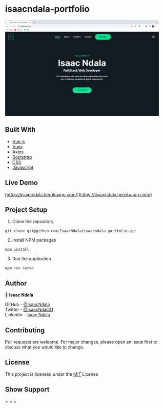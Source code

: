 # isaacndala-portfolio
![](project-image.png)

## Built With
* [Vue.js](https://vuejs.org/)
* [Vuex](https://vuex.vuejs.org/)
* [Axios](https://axios-http.com/)
* [Bootstrap](https://getbootstrap.com/)
* [CSS](https://en.wikipedia.org/wiki/CSS)
* [Javascript](https://en.wikipedia.org/wiki/JavaScript)

## Live Demo
[https://isaacndala.herokuapp.com/](https://isaacndala.herokuapp.com/)

## Project Setup

1. Clone the repository
```
git clone git@github.com:IsaacNdala/isaacndala-portfolio.git
```

2. Install NPM packages
```
npm install
```


3. Run the application
```
npm run serve
```

## Author
👤 <b>Isaac Ndala</b>

GitHub - [@IsaacNdala](https://github.com/IsaacNdala)</br>
Twitter - [@IsaacNdala11](https://twitter.com/IsaacNdala11)</br>
LinkedIn - [Isaac Ndala](https://www.linkedin.com/in/isaac-ndala)

## Contributing
Pull requests are welcome. For major changes, please open an issue first to discuss what you would like to change.

## License
This project is licensed under the [MIT](https://choosealicense.com/licenses/mit/) License

## Show Support
⭐️  ⭐️  ⭐️
